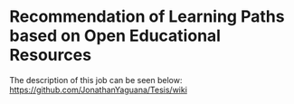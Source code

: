 # Recommendation of Learning Paths based on Open Educational Resources
The description of this job can be seen below:
https://github.com/JonathanYaguana/Tesis/wiki
